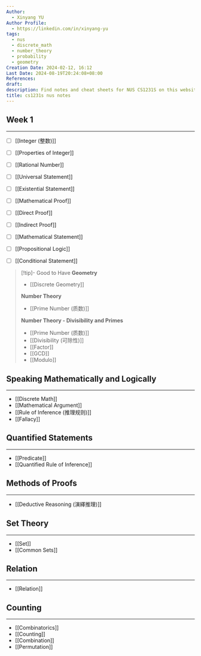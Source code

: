 ```yaml
---
Author:
  - Xinyang YU
Author Profile:
  - https://linkedin.com/in/xinyang-yu
tags:
  - nus
  - discrete_math
  - number_theory
  - probability
  - geometry
Creation Date: 2024-02-12, 16:12
Last Date: 2024-08-19T20:24:08+08:00
References: 
draft: 
description: Find notes and cheat sheets for NUS CS1231S on this website. Get help preparing for your final exam and answers to your questions.
title: cs1231s nus notes
---
```



## Week 1
---
- [ ] [[Integer (整数)]]
- [ ] [[Properties of Integer]] 
- [ ] [[Rational Number]]
- [ ] [[Universal Statement]]
- [ ] [[Existential Statement]]
- [ ] [[Mathematical Proof]]
- [ ] [[Direct Proof]]
- [ ] [[Indirect Proof]]
- [ ] [[Mathematical Statement]]
- [ ] [[Propositional Logic]]
- [ ] [[Conditional Statement]]


>[!tip]- Good to Have
> **Geometry**
> - [[Discrete Geometry]]
>   
> **Number Theory**
> - [[Prime Number (质数)]]
>   
> **Number Theory - Divisibility and Primes** 
> - [[Prime Number (质数)]]
> - [[Divisibility (可除性)]]
> - [[Factor]]
> - [[GCD]]
> - [[Modulo]]
## Speaking Mathematically and Logically
---
- [[Discrete Math]]
- [[Mathematical Argument]]
- [[Rule of Inference (推理规则)]]
- [[Fallacy]]

## Quantified Statements
---
- [[Predicate]]
- [[Quantified Rule of Inference]]

## Methods of Proofs
---
- [[Deductive Reasoning (演繹推理)]]

## Set Theory
---
- [[Set]]
- [[Common Sets]]

## Relation
---
- [[Relation]]



## Counting
---
- [[Combinatorics]]
- [[Counting]]
- [[Combination]]
- [[Permutation]]

